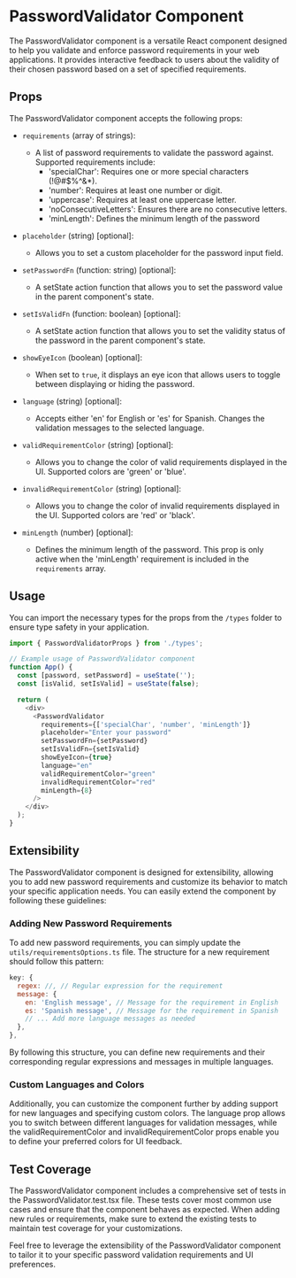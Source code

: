 # PasswordValidator Component
The PasswordValidator component is a versatile React component designed to help you validate and enforce password requirements in your web applications. It provides interactive feedback to users about the validity of their chosen password based on a set of specified requirements.

## Props

The PasswordValidator component accepts the following props:

- `requirements` (array of strings):
  - A list of password requirements to validate the password against. Supported requirements include:
    - 'specialChar': Requires one or more special characters (!@#$%^&*).
    - 'number': Requires at least one number or digit.
    - 'uppercase': Requires at least one uppercase letter.
    - 'noConsecutiveLetters': Ensures there are no consecutive letters.
    - 'minLength': Defines the minimum length of the password

- `placeholder` (string) [optional]:
  - Allows you to set a custom placeholder for the password input field.

- `setPasswordFn` (function: string) [optional]:
  - A setState action function that allows you to set the password value in the parent component's state.

- `setIsValidFn` (function: boolean) [optional]:
  - A setState action function that allows you to set the validity status of the password in the parent component's state.

- `showEyeIcon` (boolean) [optional]:
  - When set to `true`, it displays an eye icon that allows users to toggle between displaying or hiding the password.

- `language` (string) [optional]:
  - Accepts either 'en' for English or 'es' for Spanish. Changes the validation messages to the selected language.

- `validRequirementColor` (string) [optional]:
  - Allows you to change the color of valid requirements displayed in the UI. Supported colors are 'green' or 'blue'.

- `invalidRequirementColor` (string) [optional]:
  - Allows you to change the color of invalid requirements displayed in the UI. Supported colors are 'red' or 'black'.

- `minLength` (number) [optional]:
  - Defines the minimum length of the password. This prop is only active when the 'minLength' requirement is included in the `requirements` array.

## Usage

You can import the necessary types for the props from the `/types` folder to ensure type safety in your application.

```javascript
import { PasswordValidatorProps } from './types';

// Example usage of PasswordValidator component
function App() {
  const [password, setPassword] = useState('');
  const [isValid, setIsValid] = useState(false);

  return (
    <div>
      <PasswordValidator
        requirements={['specialChar', 'number', 'minLength']}
        placeholder="Enter your password"
        setPasswordFn={setPassword}
        setIsValidFn={setIsValid}
        showEyeIcon={true}
        language="en"
        validRequirementColor="green"
        invalidRequirementColor="red"
        minLength={8}
      />
    </div>
  );
}
```

## Extensibility

The PasswordValidator component is designed for extensibility, allowing you to add new password requirements and customize its behavior to match your specific application needs. You can easily extend the component by following these guidelines:

### Adding New Password Requirements

To add new password requirements, you can simply update the `utils/requirementsOptions.ts` file. The structure for a new requirement should follow this pattern:

```javascript
key: {
  regex: //, // Regular expression for the requirement
  message: {
    en: 'English message', // Message for the requirement in English
    es: 'Spanish message', // Message for the requirement in Spanish
    // ... Add more language messages as needed
  },
},
```
By following this structure, you can define new requirements and their corresponding regular expressions and messages in multiple languages.

### Custom Languages and Colors
Additionally, you can customize the component further by adding support for new languages and specifying custom colors. The language prop allows you to switch between different languages for validation messages, while the validRequirementColor and invalidRequirementColor props enable you to define your preferred colors for UI feedback.

## Test Coverage
The PasswordValidator component includes a comprehensive set of tests in the PasswordValidator.test.tsx file. These tests cover most common use cases and ensure that the component behaves as expected. When adding new rules or requirements, make sure to extend the existing tests to maintain test coverage for your customizations.

Feel free to leverage the extensibility of the PasswordValidator component to tailor it to your specific password validation requirements and UI preferences.